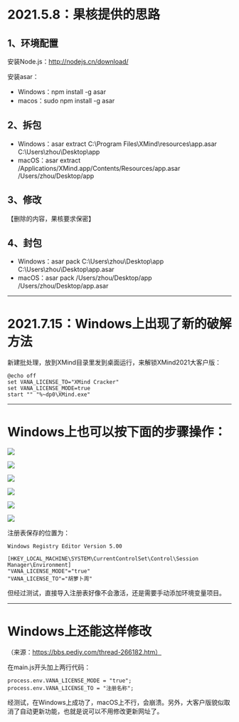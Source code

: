 # 2021.5.8：果核提供的思路

## 1、环境配置

安装Node.js：http://nodejs.cn/download/

安装asar：

- Windows：npm install -g asar
- macos：sudo npm install -g asar


## 2、拆包

- Windows：asar extract C:\Program Files\XMind\resources\app.asar C:\Users\zhou\Desktop\app
- macOS：asar extract /Applications/XMind.app/Contents/Resources/app.asar /Users/zhou/Desktop/app

## 3、修改

【删除的内容，果核要求保密】

## 4、封包


- Windows：asar pack C:\Users\zhou\Desktop\app C:\Users\zhou\Desktop\app.asar
- macOS：asar pack /Users/zhou/Desktop/app /Users/zhou/Desktop/app.asar

---

# 2021.7.15：Windows上出现了新的破解方法

新建批处理，放到XMind目录里发到桌面运行，来解锁XMind2021大客户版：

```
@echo off
set VANA_LICENSE_TO="XMind Cracker"
set VANA_LICENSE_MODE=true
start "" "%~dp0\XMind.exe"
```
---

# Windows上也可以按下面的步骤操作：

![](https://tva1.sinaimg.cn/large/008i3skNly1gsk596djzyj30yq0u0jt0.jpg)

![](https://tva1.sinaimg.cn/large/008i3skNly1gsk5965xplj60ts0xetbd02.jpg)

![](https://tva1.sinaimg.cn/large/008i3skNly1gsk595vhqpj30v20u077k.jpg)

![](https://tva1.sinaimg.cn/large/008i3skNly1gskau1vho3j312q0bmab0.jpg)

![](https://tva1.sinaimg.cn/large/008i3skNly1gsk595exphj312c0bc0ti.jpg)

![](https://tva1.sinaimg.cn/large/008i3skNly1gsk5955p3qj31bj0u040l.jpg)

注册表保存的位置为：


```
Windows Registry Editor Version 5.00

[HKEY_LOCAL_MACHINE\SYSTEM\CurrentControlSet\Control\Session Manager\Environment]
"VANA_LICENSE_MODE"="true"
"VANA_LICENSE_TO"="胡萝卜周"
```
但经过测试，直接导入注册表好像不会激活，还是需要手动添加环境变量项目。

---

# Windows上还能这样修改

（来源：https://bbs.pediy.com/thread-266182.htm）

在main.js开头加上两行代码：

```
process.env.VANA_LICENSE_MODE = "true";
process.env.VANA_LICENSE_TO = "注册名称";
```
经测试，在Windows上成功了，macOS上不行，会崩溃。另外，大客户版貌似取消了自动更新功能，也就是说可以不用修改更新网址了。